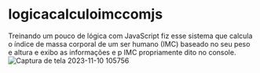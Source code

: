 # logicacalculoimccomjs
Treinando um pouco de lógica com JavaScript fiz esse sistema que calcula o índice de massa corporal de um ser humano (IMC) baseado no seu peso e altura e exibo as informações e p IMC propriamente dito no console.
![Captura de tela 2023-11-10 105756](https://github.com/EliaxZen/logicacalculoimccomjs/assets/132005740/abd4f634-ba27-4f3c-ab06-fcafd612ccd9)
